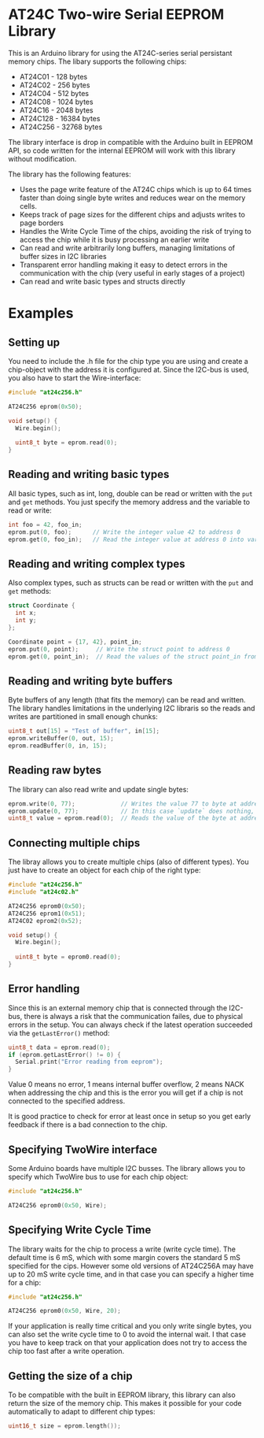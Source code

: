 # AT24C Two-wire Serial EEPROM Library
This is an Arduino library for using the AT24C-series serial persistant memory chips. The libary supports the following chips:
* AT24C01  - 128 bytes
* AT24C02  - 256 bytes
* AT24C04  - 512 bytes
* AT24C08  - 1024 bytes
* AT24C16  - 2048 bytes
* AT24C128 - 16384 bytes
* AT24C256 - 32768 bytes

The library interface is drop in compatible with the Arduino built in EEPROM API, so code written for the internal EEPROM will work with this library without modification.

The library has the following features:
* Uses the page write feature of the AT24C chips which is up to 64 times faster than doing single byte writes and reduces wear on the memory cells.
* Keeps track of page sizes for the different chips and adjusts writes to page borders
* Handles the Write Cycle Time of the chips, avoiding the risk of trying to access the chip while it is busy processing an earlier write
* Can read and write arbitrarily long buffers, managing limitations of buffer sizes in I2C libraries
* Transparent error handling making it easy to detect errors in the communication with the chip (very useful in early stages of a project)
* Can read and write basic types and structs directly

# Examples

## Setting up
You need to include the .h file for the chip type you are using and create a chip-object with the address it is configured at. Since the I2C-bus is used, you also have to start the Wire-interface:
```C++
#include "at24c256.h"

AT24C256 eprom(0x50);

void setup() {
  Wire.begin();
 
  uint8_t byte = eprom.read(0);
}
```

## Reading and writing basic types
All basic types, such as int, long, double can be read or written with the `put` and `get` methods. You just specify the memory address and the variable to read or write:
```C++
int foo = 42, foo_in;
eprom.put(0, foo);      // Write the integer value 42 to address 0
eprom.get(0, foo_in);   // Read the integer value at address 0 into variable foo_in
```
## Reading and writing complex types
Also complex types, such as structs can be read or written with the `put` and `get` methods:
```C++
struct Coordinate {
  int x;
  int y;
};

Coordinate point = {17, 42}, point_in;
eprom.put(0, point);     // Write the struct point to address 0
eprom.get(0, point_in);  // Read the values of the struct point_in from address 0
```
## Reading and writing byte buffers
Byte buffers of any length (that fits the memory) can be read and written. The library handles limitations in the underlying I2C libraris so the reads and writes are partitioned in small enough chunks:
```C++
uint8_t out[15] = "Test of buffer", in[15];
eprom.writeBuffer(0, out, 15);
eprom.readBuffer(0, in, 15);
```
## Reading raw bytes
The library can also read write and update single bytes:
```C++
eprom.write(0, 77);             // Writes the value 77 to byte at address 0
eprom.update(0, 77);            // In this case `update` does nothing, since it only writes if the value differs from the current
uint8_t value = eprom.read(0);  // Reads the value of the byte at address 0
```
## Connecting multiple chips
The libray allows you to create multiple chips (also of different types). You just have to create an object for each chip of the right type:
```C++
#include "at24c256.h"
#include "at24c02.h"

AT24C256 eprom0(0x50);
AT24C256 eprom1(0x51);
AT24C02 eprom2(0x52);

void setup() {
  Wire.begin();
 
  uint8_t byte = eprom0.read(0);
}
```
## Error handling
Since this is an external memory chip that is connected through the I2C-bus, there is always a risk that the communication failes, due to physical errors in the setup. You can always check if the latest operation succeeded via the `getLastError()` method:
```C++
uint8_t data = eprom.read(0);
if (eprom.getLastError() != 0) {
  Serial.print("Error reading from eeprom");
} 
```
Value 0 means no error, 1 means internal buffer overflow, 2 means NACK when addressing the chip and this is the error you will get if a chip is not connected to the specified address.

It is good practice to check for error at least once in setup so you get early feedback if there is a bad connection to the chip.
## Specifying TwoWire interface
Some Arduino boards have multiple I2C busses. The library allows you to specify which TwoWire bus to use for each chip object:
```C++
#include "at24c256.h"

AT24C256 eprom0(0x50, Wire);
```
## Specifying Write Cycle Time
The library waits for the chip to process a write (write cycle time). The default time is 6 mS, which with some margin covers the standard 5 mS specified for the cips. However some old versions of AT24C256A may have up to 20 mS write cycle time, and in that case you can specify a higher time for a chip:
```C++
#include "at24c256.h"

AT24C256 eprom0(0x50, Wire, 20);
```
If your application is really time critical and you only write single bytes, you can also set the write cycle time to 0 to avoid the internal wait. I that case you have to keep track on that your application does not try to access the chip too fast after a write operation.
## Getting the size of a chip
To be compatible with the built in EEPROM library, this library can also return the size of the memory chip. This makes it possible for your code automatically to adapt to different chip types:
```C++
uint16_t size = eprom.length());
```
